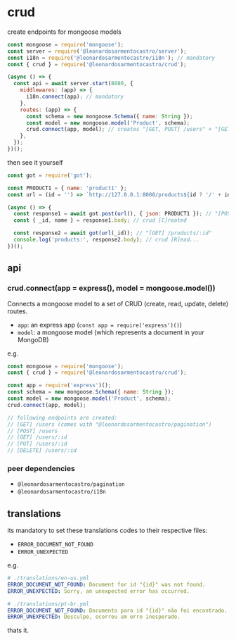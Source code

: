 # crud

create endpoints for mongoose models

```js
const mongoose = require('mongoose');
const server = require('@leonardosarmentocastro/server');
const i18n = require('@leonardosarmentocastro/i18n'); // mandatory
const { crud } = require('@leonardosarmentocastro/crud');

(async () => {
  const api = await server.start(8080, {
    middlewares: (app) => {
      i18n.connect(app); // mandatory
    },
    routes: (app) => {
      const schema = new mongoose.Schema({ name: String });
      const model = new mongoose.model('Product', schema);
      crud.connect(app, model); // creates "[GET, POST] /users" + "[GET, PUT, DELETE] /users/:id"
    },
  });
})();
```

then see it yourself

```js
const got = require('got');

const PRODUCT1 = { name: 'product1' };
const url = (id = '') => `http://127.0.0.1:8080/products${id ? '/' + id : ''}`;

(async () => {
  const response1 = await got.post(url(), { json: PRODUCT1 }); // "[POST] /products"
  const { _id, name } = response1.body; // crud [C]reated

  const response2 = await got(url(_id)); // "[GET] /products/:id"
  console.log('products:', response2.body); // crud [R]ead...
})();
```

## api

### crud.connect(app = express(), model = mongoose.model())

Connects a mongoose model to a set of CRUD (create, read, update, delete) routes.

* `app`: an express app (`const app = require('express')()`)
* `model`: a mongoose model (which represents a document in your MongoDB)

e.g.

```js
const mongoose = require('mongoose');
const { crud } = require('@leonardosarmentocastro/crud');

const app = require('express')();
const schema = new mongoose.Schema({ name: String });
const model = new mongoose.model('Product', schema);
crud.connect(app, model);

// following endpoints are created:
// [GET] /users (comes with "@leonardosarmentocastro/pagination")
// [POST] /users
// [GET] /users/:id
// [PUT] /users/:id
// [DELETE] /users/:id
```

### peer dependencies

* `@leonardosarmentocastro/pagination`
* `@leonardosarmentocastro/i18n`

## translations

its mandatory to set these translations codes to their respective files:

* `ERROR_DOCUMENT_NOT_FOUND`
* `ERROR_UNEXPECTED`

e.g.

```yml
# ./translations/en-us.yml
ERROR_DOCUMENT_NOT_FOUND: Document for id "{id}" was not found.
ERROR_UNEXPECTED: Sorry, an unexpected error has occurred.

# ./translations/pt-br.yml
ERROR_DOCUMENT_NOT_FOUND: Documento para id "{id}" não foi encontrado.
ERROR_UNEXPECTED: Desculpe, ocorreu um erro inesperado.
```

thats it.
